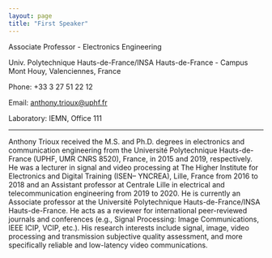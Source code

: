 ```yaml
---
layout: page
title: "First Speaker"
---
```


Associate Professor - Electronics Engineering

Univ. Polytechnique Hauts-de-France/INSA Hauts-de-France - Campus Mont Houy, Valenciennes, France

Phone: +33 3 27 51 22 12

Email: anthony.trioux@uphf.fr

Laboratory: IEMN, Office 111

---

Anthony Trioux received the M.S. and Ph.D. degrees in electronics and communication engineering from the Université Polytechnique Hauts-de-France (UPHF, UMR CNRS 8520), France, in 2015 and 2019, respectively. He was a lecturer in signal and video processing at The Higher Institute for Electronics and Digital Training (ISEN– YNCREA), Lille, France from 2016 to 2018 and an Assistant professor at Centrale Lille in electrical and telecommunication engineering from 2019 to 2020. He is currently an Associate professor at the Université Polytechnique Hauts-de-France/INSA Hauts-de-France. He acts as a reviewer for international peer-reviewed journals and conferences (e.g., Signal Processing: Image Communications, IEEE ICIP, VCIP, etc.). His research interests include signal, image, video processing and transmission subjective quality assessment, and more specifically reliable and low-latency video communications.
